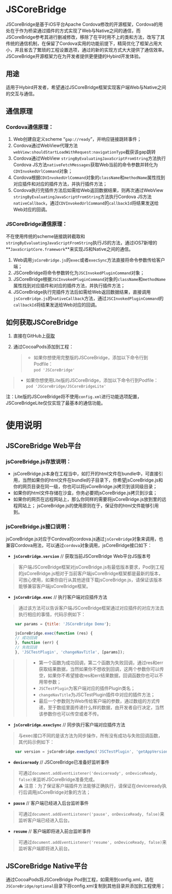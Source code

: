 <!--
# iPhuan Open Source
# JSCoreBridge
# Created by iPhuan on 2017/2/16.
# Copyright © 2017年 iPhuan. All rights reserved.
-->

JSCoreBridge
=============================================================
JSCoreBridge是基于iOS平台Apache Cordova修改的开源框架，Cordova的用处在于作为桥梁通过插件的方式实现了Web与Native之间的通信，而JSCoreBridge参考其进行删减修改，移除了在平时用不上的类和方法，改写了其传统的通信机制，在保留了Cordova实用的功能前提下，精简优化了框架占用大小，并且省去了繁琐的工程设置选项，通过的新的实现方式大大提供了通信效率。JSCoreBridge开源框架力在为开发者提供更便捷的Hybird开发体验。


用途
-------------------------------------------------------------
适用于Hybird开发者，希望通过JSCoreBridge框架实现客户端Web与Native之间的交互与通信。


通信原理
-------------------------------------------------------------
### Cordova通信原理：<br />

1. Web创建自定义scheme “`gap://ready`”，并响应链接跳转事件；
2. Cordova通过WebView代理方法`webView:shouldStartLoadWithRequest:navigationType`截获该gap跳转
3. Cordova通过WebView `stringByEvaluatingJavaScriptFromString`方法执行Cordova JS方法`nativeFetchMessages`获取Web当前的命令参数并转化为`CDVInvokedUrlCommand`对象；
4. Cordova根据`CDVInvokedUrlCommand`对象的`className`和`methodName`属性找到对应插件和对应的插件方法，并执行插件方法；
5. Cordova执行完插件方法后如需给Web返回数据结果，则再次通过WebView `stringByEvaluatingJavaScriptFromString`方法执行Cordova JS方法`nativeCallback`，通过`CDVInvokedUrlCommand`的`callbackId`将结果发送给Web对应的回调。

### JSCoreBridge通信原理：<br />

不在使用传统的scheme链接跳转截取和`stringByEvaluatingJavaScriptFromString`执行JS的方法，通过iOS7新增的**`JavaScriptCore.framework`**来实现JS和Native之间的通信。

1. Web调用`jsCoreBridge.js`的`exec`或者`execSync`方法直接将命令参数传给客户端；
2. JSCoreBridge将命令参数转化为`JSCInvokedPluginCommand`对象；
3. JSCoreBridge根据`JSCInvokedPluginCommand`对象的`className`和`methodName`属性找到对应插件和对应的插件方法，并执行插件方法；
4. JSCoreBridge执行完插件方法后如需给Web返回数据结果，直接调用`jsCoreBridge.js`的`nativeCallback`方法，通过`JSCInvokedPluginCommand`的`callbackId`将结果发送给Web对应的回调。


如何获取JSCoreBridge
-------------------------------------------------------------
1. 直接在GitHub上[获取](https://github.com/iPhuan/JSCoreBridge.git)
2. 通过CocoaPods添加到工程：<br />

     >    * 如果你想使用完整版的JSCoreBridge，添加以下命令行到Podfile：<br />
    `pod 'JSCoreBridge'`
> * 如果你想使用Lite版的JSCoreBridge，添加以下命令行到Podfile：<br />
    `pod 'JSCoreBridge/JSCoreBridgeLite'`

注：Lite版的JSCoreBridge将不使用`config.xml`进行功能选项配置，JSCoreBridgeLite仅仅实现了最基本的通信功能。
  


使用说明
=============================================================

JSCoreBridge Web平台
-------------------------------------------------------------
### jsCoreBridge.js存放说明：<br />

* jsCoreBridge.js本身在工程当中，如打开的html文件在bundle中，可直接引用，当然如果你的html文件在bundle的子目录下，你希望jsCoreBridge.js和你的网页目录在同一级，你也可以将jsCoreBridge.js拷贝到该同级目录；
* 如果你的html文件存储在沙盒，你务必要把jsCoreBridge.js拷贝到沙盒；
* 如果你的网页在远程网站上，那么你同样的需要将jsCoreBridge.js放到里的远程网站上；
jsCoreBridge.js的使用原则在于，保证你的html文件能够引用到。


### jsCoreBridge.js接口说明：<br />

jsCoreBridge.js对应于Cordova的cordova.js通过`jsCoreBridge`对象来调用，也兼容Cordova用法，可以通过`cordova`对象调用，jsCoreBridge接口如下：

* **`jsCoreBridge.version`** // 获取当前JSCoreBridge Web平台JS版本号<br />
> 客户端JSCoreBridge框架对jsCoreBridge.js有最低版本要求，Pod到工程的jsCoreBridge.js相对于当前客户端jsCoreBridge框架都是最新的版本，可放心使用，如果你自行从其他途径下载jsCoreBridge.js，请保证该版本能够兼容客户端jsCoreBridge框架。

* **`jsCoreBridge.exec`** // 执行客户端对应插件方法<br />
> 通过该方法可以告诉客户端JSCoreBridge框架通过对应插件的对应方法去执行相应的事情，代码示例如下：
```javascript
    var params = {title: 'JSCoreBridge Demo'};

    jsCoreBridge.exec(function (res) {
    // 成功回调
    }, function (err) {
    // 失败回调
    }, 'JSCTestPlugin', 'changeNavTitle', [params]);
```

> > * 第一个函数为成功回调，第二个函数为失败回调，通过res和err获取结果数据，当然如果你不想收到回调，这两个参数你可以传空，如果你不希望接收res和err结果数据，回调函数你也可以不用带参数；
> > * `JSCTestPlugin`为客户端对应的插件Plugin类名；
> > * `changeNavTitle`为JSCTestPlugin插件中对应的插件方法；
> > * 最后一个参数则为Web传给客户端的参数，通过数组的方式传递，至于数组里面传递什么样的数据，由开发者自行决定，当然该参数你也可以传空或者不传。

* **`jsCoreBridge.execSync`** // 同步执行客户端对应插件方法<br />
> 与exec接口不同的是该方法为同步操作，所有没有成功与失败回调函数，其代码示例如下：
```javascript
    var version = jsCoreBridge.execSync('JSCTestPlugin', 'getAppVersionSync', null);
```

* **`deviceready`** // JSCoreBridge已准备好监听事件<br />
> 可通过`document.addEventListener('deviceready', onDeviceReady, false)`来监听JSCoreBridge准备完成。<br />
:warning: 注意：为了保证客户端插件方法能够正确执行，请保证在deviceready执行后调用jsCoreBridge对象的方法；

* **`pause`** // 客户端已经进入后台监听事件<br />
> 可通过`document.addEventListener('pause', onDeviceReady, false)`来监听客户端已经进入后台。

* **`resume`** // 客户端即将进入前台监听事件<br />
> 可通过`document.addEventListener('resume', onDeviceReady, false)`来监听客户端即将进入前台。



JSCoreBridge Native平台
-------------------------------------------------------------





通过CocoaPods将JSCoreBridge Pod到工程，如需用到config.xml，请在`JSCoreBridge/optional`目录下将config.xml复制到其他目录并添加到工程使用；




